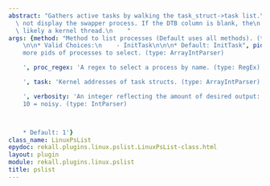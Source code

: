 ```yaml
---
abstract: "Gathers active tasks by walking the task_struct->task list.\n\n    It does\
  \ not display the swapper process. If the DTB column is blank, the\n    item is\
  \ likely a kernel thread.\n    "
args: {method: "Method to list processes (Default uses all methods). (type: ChoiceArray)\n\
    \n\n* Valid Choices:\n    - InitTask\n\n\n* Default: InitTask", pids: 'One or
    more pids of processes to select. (type: ArrayIntParser)

    ', proc_regex: 'A regex to select a process by name. (type: RegEx)

    ', task: 'Kernel addresses of task structs. (type: ArrayIntParser)

    ', verbosity: 'An integer reflecting the amount of desired output: 0 = quiet,
    10 = noisy. (type: IntParser)



    * Default: 1'}
class_name: LinuxPsList
epydoc: rekall.plugins.linux.pslist.LinuxPsList-class.html
layout: plugin
module: rekall.plugins.linux.pslist
title: pslist
---
```

